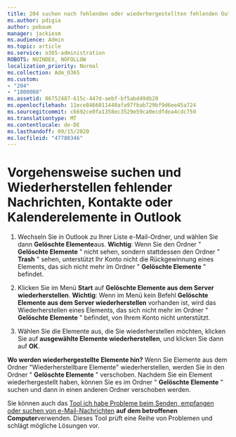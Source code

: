 ```yaml
---
title: 204 suchen nach fehlenden oder wiederhergestellten fehlenden Outlook-Nachrichten, Kalendern oder Kontakten
ms.author: pdigia
author: pebaum
manager: jackiesm
ms.audience: Admin
ms.topic: article
ms.service: o365-administration
ROBOTS: NOINDEX, NOFOLLOW
localization_priority: Normal
ms.collection: Adm_O365
ms.custom:
- "204"
- "1800008"
ms.assetid: 86752487-615c-447d-aebf-bf5abd49db20
ms.openlocfilehash: 11ece8466011440afa97fbab729bf9d6ee45a724
ms.sourcegitcommit: c6692ce0fa1358ec3529e59ca0ecdfdea4cdc759
ms.translationtype: MT
ms.contentlocale: de-DE
ms.lasthandoff: 09/15/2020
ms.locfileid: "47780346"
---
```

# <a name="how-to-find-and-recover-missing-messages-contacts-or-calendar-items-in-outlook"></a>Vorgehensweise suchen und Wiederherstellen fehlender Nachrichten, Kontakte oder Kalenderelemente in Outlook

1. Wechseln Sie in Outlook zu Ihrer Liste e-Mail-Ordner, und wählen Sie dann **Gelöschte Elemente**aus. **Wichtig**: Wenn Sie den Ordner " **Gelöschte Elemente** " nicht sehen, sondern stattdessen den Ordner " **Trash** " sehen, unterstützt Ihr Konto nicht die Rückgewinnung eines Elements, das sich nicht mehr im Ordner " **Gelöschte Elemente** " befindet.

2. Klicken Sie im Menü **Start** auf **Gelöschte Elemente aus dem Server wiederherstellen**. **Wichtig**: Wenn im Menü kein Befehl **Gelöschte Elemente aus dem Server wiederherstellen** vorhanden ist, wird das Wiederherstellen eines Elements, das sich nicht mehr im Ordner " **Gelöschte Elemente** " befindet, von Ihrem Konto nicht unterstützt.

3. Wählen Sie die Elemente aus, die Sie wiederherstellen möchten, klicken Sie auf **ausgewählte Elemente wiederherstellen**, und klicken Sie dann auf **OK**.

**Wo werden wiederhergestellte Elemente hin?** Wenn Sie Elemente aus dem Ordner "Wiederherstellbare Elemente" wiederherstellen, werden Sie in den Ordner " **Gelöschte Elemente** " verschoben. Nachdem Sie ein Element wiederhergestellt haben, können Sie es im Ordner " **Gelöschte Elemente** " suchen und dann in einen anderen Ordner verschoben werden.

Sie können auch das [Tool ich habe Probleme beim Senden, empfangen oder suchen von e-Mail-Nachrichten](https://aka.ms/SaRA-OutlookSendReceive) **auf dem betroffenen Computer**verwenden. Dieses Tool prüft eine Reihe von Problemen und schlägt mögliche Lösungen vor.
